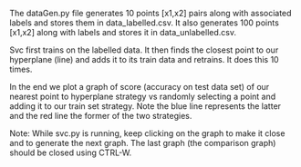 The dataGen.py file generates 10 points [x1,x2] pairs along with associated labels and stores them in data_labelled.csv.
It also generates 100 points [x1,x2] along with labels and stores it in data_unlabelled.csv.

Svc first trains on the labelled data. It then finds the closest point to our hyperplane (line) and adds it to its train data and retrains. It does this 10  times.

In the end we plot a graph of score (accuracy on test data set) of our nearest point to hyperplane strategy vs randomly selecting a point and adding it to our train set strategy. Note the blue line represents the latter and the red line the former of the two strategies.

Note: While svc.py is running, keep clicking on the graph to make it close and to generate the next graph. The last graph (the comparison graph) should be closed using CTRL-W.
